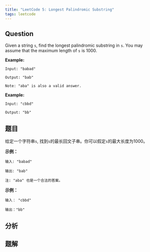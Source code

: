 ```yaml
---
title: "LeetCode 5: Longest Palindromic Substring"
tags: leetcode
---
```


## Question
Given a string `s`, find the longest palindromic substring in `s`. You may assume that the maximum length of `s` is 1000.

**Example:**
```
Input: "babad"

Output: "bab"

Note: "aba" is also a valid answer.
```

**Example:**
```
Input: "cbbd"

Output: "bb"
```

## 题目
给定一个字符串`s`, 找到`s`的最长回文子串。你可以假定`s`的最大长度为1000。

**示例：**
```
输入: "babad"

输出: "bab"

注: "aba" 也是一个合法的答案。
```

**示例：**
```
输入： "cbbd"

输出："bb"
```

## 分析

## 题解
